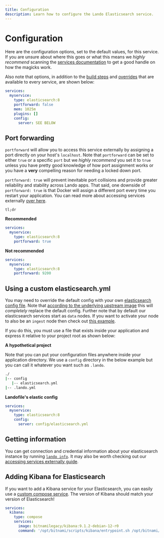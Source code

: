 ```yaml
---
title: Configuration
description: Learn how to configure the Lando Elasticsearch service.
---
```


# Configuration

Here are the configuration options, set to the default values, for this service. If you are unsure about where this goes or what this means we *highly recommend* scanning the [services documentation](https://docs.lando.dev/services/lando-3.html) to get a good handle on how the magicks work.

Also note that options, in addition to the [build steps](https://docs.lando.dev/services/lando-3.html#build-steps) and [overrides](https://docs.lando.dev/services/lando-3.html#overrides) that are available to every service, are shown below:

```yaml
services:
  myservice:
    type: elasticsearch:8
    portforward: false
    mem: 1025m
    plugins: []
    config:
      server: SEE BELOW
```

## Port forwarding

`portforward` will allow you to access this service externally by assigning a port directly on your host's `localhost`. Note that `portforward` can be set to either `true` or a specific `port` but we *highly recommend* you set it to `true` unless you have pretty good knowledge of how port assignment works or you have a **very** compelling reason for needing a locked down port.

`portforward: true` will prevent inevitable port collisions and provide greater reliability and stability across Lando apps. That said, one downside of `portforward: true` is that Docker will assign a different port every time you restart your application. You can read more about accessing services externally [over here](https://docs.lando.dev/guides/external-access.html).

`tl;dr`

**Recommended**

```yaml
services:
  myservice:
    type: elasticsearch:8
    portforward: true
```

**Not recommended**

```yaml
services:
  myservice:
    type: elasticsearch:8
    portforward: 9200
```

## Using a custom elasticsearch.yml

You may need to override the default config with your own [elasticsearch config file](https://www.elastic.co/guide/en/elasticsearch/reference/current/settings.html#settings). Note that [according to the underlying upstream image](https://github.com/bitnami/bitnami-docker-elasticsearch#configuration-file) this will _completely_ replace the default config. Further note that by default our elasticsearch services start as `data` nodes. If you want to activate your node to also be an `ingest` node then check out [this example](https://github.com/lando/elasticsearch/blob/main/examples/custom/config/custom.yml).

If you do this, you must use a file that exists inside your application and express it relative to your project root as shown below:

**A hypothetical project**

Note that you can put your configuration files anywhere inside your application directory. We use a `config` directory in the below example but you can call it whatever you want such as `.lando`.

```bash
./
|-- config
   |-- elasticsearch.yml
|-- .lando.yml
```

**Landofile's elastic config**

```yaml
services:
  myservice:
    type: elasticsearch:8
    config:
      server: config/elasticsearch.yml
```

## Getting information

You can get connection and credential information about your elasticsearch instance by running [`lando info`](https://docs.lando.dev/cli/info.html). It may also be worth checking out our [accessing services externally guide](https://docs.lando.dev/guides/external-access.html).

## Adding Kibana for Elasticsearch

If you want to add a Kibana service for your Elasticsearch, you can easily use a [custom compose service](https://docs.lando.dev/plugins/compose).
The version of Kibana should match your version of Elasticsearch!

```yaml
services:
  kibana:
    type: compose
    services:
      image: bitnamilegacy/kibana:9.1.2-debian-12-r0
      command: '/opt/bitnami/scripts/kibana/entrypoint.sh /opt/bitnami/scripts/kibana/run.sh'
```
